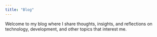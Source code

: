 ```yaml
---
title: "Blog"
---
```


Welcome to my blog where I share thoughts, insights, and reflections on technology, development, and other topics that interest me. 
